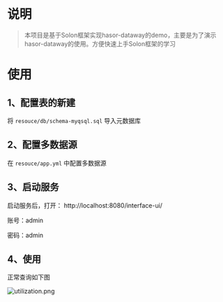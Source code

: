 # 说明
> 本项目是基于Solon框架实现hasor-dataway的demo，主要是为了演示hasor-dataway的使用。方便快速上手Solon框架的学习

# 使用

## 1、配置表的新建
将 `resouce/db/schema-myqsql.sql` 导入元数据库

## 2、配置多数据源
在 `resouce/app.yml` 中配置多数据源

## 3、启动服务
启动服务后，打开：
http://localhost:8080/interface-ui/

账号：admin

密码：admin

## 4、使用
正常查询如下图

![utilization.png](https://ocean-zhc.oss-cn-shanghai.aliyuncs.com/1714024676412.png)


